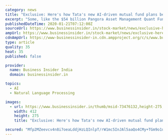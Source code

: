 ```yaml
---
category: news
title: "Exclusive: Here's how Tata's new AI-driven mutual fund plans beat the market and how it will react if a war breaks out"
excerpt: "Some, like the $54 billion Pangora Asset Management Quant Fund, even use natural language processing (NLP) to keep tabs on traders to predict upcoming market trends. \"We have tried that, we didn’t get much of a lift from using that data. So, currently ..."
publishedDateTime: 2020-01-21T07:12:00Z
sourceUrl: https://www.businessinsider.in/stock-market/news/exclusive-heres-how-tatas-new-mutual-fund-plans-to-use-ai-to-beat-the-market-and-how-it-will-react-if-a-war-breaks-out/articleshow/73476096.cms
ampUrl: https://www.businessinsider.in/stock-market/news/exclusive-heres-how-tatas-new-mutual-fund-plans-to-use-ai-to-beat-the-market-and-how-it-will-react-if-a-war-breaks-out/amp_articleshow/73476096.cms
cdnAmpUrl: https://www-businessinsider-in.cdn.ampproject.org/c/s/www.businessinsider.in/stock-market/news/exclusive-heres-how-tatas-new-mutual-fund-plans-to-use-ai-to-beat-the-market-and-how-it-will-react-if-a-war-breaks-out/amp_articleshow/73476096.cms
type: article
quality: 35
heat: 35
published: false

provider:
  name: Business Insider India
  domain: businessinsider.in

topics:
  - AI
  - Natural Language Processing

images:
  - url: https://www.businessinsider.in/thumb/msid-73476132,height-275,width-412,imgsize-320246/stock-market/news/exclusive-heres-how-tatas-new-mutual-fund-plans-to-use-ai-to-beat-the-market-and-how-it-will-react-if-a-war-breaks-out/stocks.jpg
    width: 412
    height: 275
    title: "Exclusive: Here's how Tata's new AI-driven mutual fund plans beat the market and how it will react if a war breaks out"

secured: "Mfp2MZeevcv4n8i7oeaLddjHzLQInlpT/rW1mc5InJAl5aaQo4CMy+TGm9o1uV2DLucIkFtr1UpiELrynSg7UDMla3XkWuQKwGSCCnbUOtzjOJGwHByr/WzDUyT2JwQ4fogml0j3oECiHW1Dt1mWlonn9CF1IRL7Xw9NaH1Kzu9+pWev5XvoPnSAEuvjwN+h9+P5C3K8DgFikjCe+7nEGlUJkfUIixS9HKSo7alR67poeTnZd8xh6+3X1drP0gbpykgsfGxz18qSgmprQ2uuOtl8sJpDWf7sxQndpK6kV8A=;r2BBna+0JilyqyUunu83HA=="
---
```


